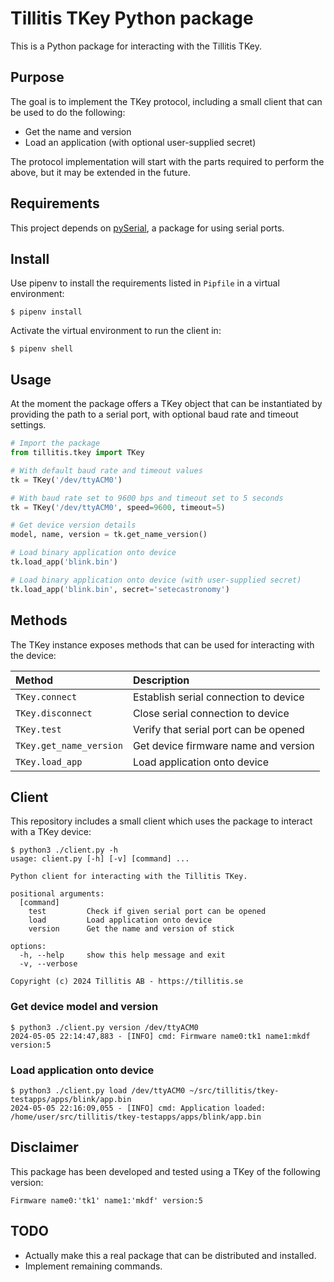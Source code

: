 # Tillitis TKey Python package

This is a Python package for interacting with the Tillitis TKey.

## Purpose

The goal is to implement the TKey protocol, including a small client that can
be used to do the following:

- Get the name and version
- Load an application (with optional user-supplied secret)

The protocol implementation will start with the parts required to perform the
above, but it may be extended in the future.

## Requirements

This project depends on [pySerial](https://pyserial.readthedocs.io/en/latest/index.html), a package for using serial ports.

## Install

Use pipenv to install the requirements listed in `Pipfile` in a virtual
environment:

```
$ pipenv install
```

Activate the virtual environment to run the client in:

```
$ pipenv shell
```

## Usage

At the moment the package offers a TKey object that can be instantiated by
providing the path to a serial port, with optional baud rate and timeout
settings.

```Python
# Import the package
from tillitis.tkey import TKey

# With default baud rate and timeout values
tk = TKey('/dev/ttyACM0')

# With baud rate set to 9600 bps and timeout set to 5 seconds
tk = TKey('/dev/ttyACM0', speed=9600, timeout=5)

# Get device version details
model, name, version = tk.get_name_version()

# Load binary application onto device
tk.load_app('blink.bin')

# Load binary application onto device (with user-supplied secret)
tk.load_app('blink.bin', secret='setecastronomy')
```

## Methods

The TKey instance exposes methods that can be used for interacting with the
device:

| Method | Description |
| :----- | :---------- |
| `TKey.connect` | Establish serial connection to device |
| `TKey.disconnect` | Close serial connection to device |
| `TKey.test` | Verify that serial port can be opened |
| `TKey.get_name_version` | Get device firmware name and version |
| `TKey.load_app` | Load application onto device |

## Client

This repository includes a small client which uses the package to interact with
a TKey device:

```
$ python3 ./client.py -h                     
usage: client.py [-h] [-v] [command] ...

Python client for interacting with the Tillitis TKey.

positional arguments:
  [command]
    test         Check if given serial port can be opened
    load         Load application onto device
    version      Get the name and version of stick

options:
  -h, --help     show this help message and exit
  -v, --verbose

Copyright (c) 2024 Tillitis AB - https://tillitis.se
```

### Get device model and version

```
$ python3 ./client.py version /dev/ttyACM0
2024-05-05 22:14:47,883 - [INFO] cmd: Firmware name0:tk1 name1:mkdf version:5
```

### Load application onto device

```
$ python3 ./client.py load /dev/ttyACM0 ~/src/tillitis/tkey-testapps/apps/blink/app.bin   
2024-05-05 22:16:09,055 - [INFO] cmd: Application loaded: /home/user/src/tillitis/tkey-testapps/apps/blink/app.bin
```

## Disclaimer

This package has been developed and tested using a TKey of the following version:

`Firmware name0:'tk1' name1:'mkdf' version:5`

## TODO

- Actually make this a real package that can be distributed and installed.
- Implement remaining commands.
